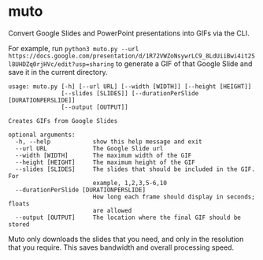# muto
Convert Google Slides and PowerPoint presentations into GIFs via the CLI.

For example, run `python3 muto.py --url https://docs.google.com/presentation/d/1R72VWZoNsywrLC9_8LdUiiBwi4it2Sl8UHDZq0rjHVc/edit?usp=sharing` to generate a GIF of that Google Slide and save it in the current directory.


```
usage: muto.py [-h] [--url URL] [--width [WIDTH]] [--height [HEIGHT]]
               [--slides [SLIDES]] [--durationPerSlide [DURATIONPERSLIDE]]
               [--output [OUTPUT]]

Creates GIFs from Google Slides

optional arguments:
  -h, --help            show this help message and exit
  --url URL             The Google Slide url
  --width [WIDTH]       The maximum width of the GIF
  --height [HEIGHT]     The maximum height of the GIF
  --slides [SLIDES]     The slides that should be included in the GIF. For
                        example, 1,2,3,5-6,10
  --durationPerSlide [DURATIONPERSLIDE]
                        How long each frame should display in seconds; floats
                        are allowed
  --output [OUTPUT]     The location where the final GIF should be stored
```


Muto only downloads the slides that you need, and only in the resolution that you require. This saves bandwidth and overall processing speed.
